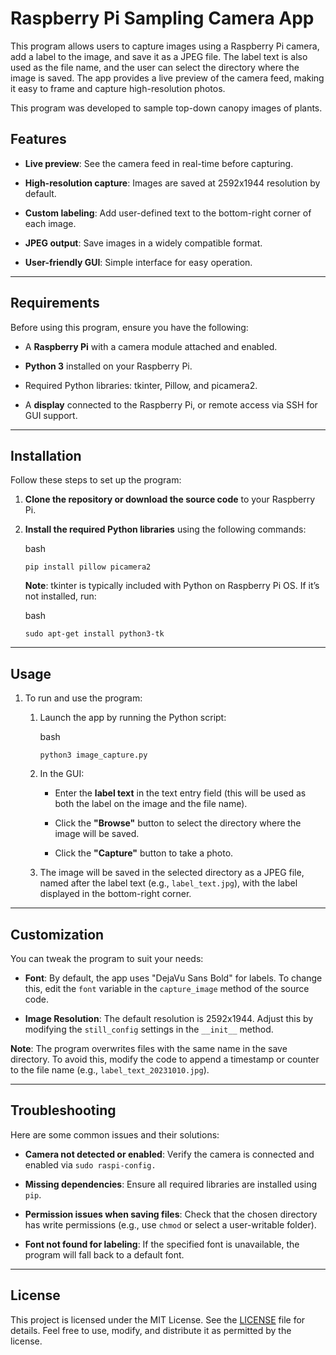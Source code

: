 # Raspberry Pi Sampling Camera App

This program allows users to capture images using a Raspberry Pi camera,
add a label to the image, and save it as a JPEG file. The label text is
also used as the file name, and the user can select the directory where
the image is saved. The app provides a live preview of the camera feed,
making it easy to frame and capture high-resolution photos.

This program was developed to sample top-down canopy images of plants.

## **Features**

-   **Live preview**: See the camera feed in real-time before capturing.

-   **High-resolution capture**: Images are saved at 2592x1944
    resolution by default.

-   **Custom labeling**: Add user-defined text to the bottom-right
    corner of each image.

-   **JPEG output**: Save images in a widely compatible format.

-   **User-friendly GUI**: Simple interface for easy operation.

------------------------------------------------------------------------

## Requirements

Before using this program, ensure you have the following:

-   A **Raspberry Pi** with a camera module attached and enabled.

-   **Python 3** installed on your Raspberry Pi.

-   Required Python libraries: tkinter, Pillow, and picamera2.

-   A **display** connected to the Raspberry Pi, or remote access via
    SSH for GUI support.

------------------------------------------------------------------------

## **Installation**

Follow these steps to set up the program:

1.  **Clone the repository or download the source code** to your
    Raspberry Pi.

2.  **Install the required Python libraries** using the following
    commands:

    bash

    ```         
    pip install pillow picamera2
    ```

    **Note**: tkinter is typically included with Python on Raspberry Pi
    OS. If it’s not installed, run:

    bash

    ```         
    sudo apt-get install python3-tk
    ```

------------------------------------------------------------------------

## Usage

1.  To run and use the program:

    1.  Launch the app by running the Python script:

        bash

        ```         
        python3 image_capture.py
        ```

    2.  In the GUI:

        -   Enter the **label text** in the text entry field (this will
            be used as both the label on the image and the file name).

        -   Click the **"Browse"** button to select the directory where
            the image will be saved.

        -   Click the **"Capture"** button to take a photo.

    3.  The image will be saved in the selected directory as a JPEG
        file, named after the label text (e.g., `label_text.jpg`), with
        the label displayed in the bottom-right corner.

------------------------------------------------------------------------

## **Customization**

You can tweak the program to suit your needs:

-   **Font**: By default, the app uses "DejaVu Sans Bold" for labels. To
    change this, edit the `font` variable in the `capture_image` method
    of the source code.

-   **Image Resolution**: The default resolution is 2592x1944. Adjust
    this by modifying the `still_config` settings in the `__init__`
    method.

**Note**: The program overwrites files with the same name in the save
directory. To avoid this, modify the code to append a timestamp or
counter to the file name (e.g., `label_text_20231010.jpg`).

------------------------------------------------------------------------

## **Troubleshooting**

Here are some common issues and their solutions:

-   **Camera not detected or enabled**: Verify the camera is connected
    and enabled via `sudo raspi-config.`

-   **Missing dependencies**: Ensure all required libraries are
    installed using `pip`.

-   **Permission issues when saving files**: Check that the chosen
    directory has write permissions (e.g., use `chmod` or select a
    user-writable folder).

-   **Font not found for labeling**: If the specified font is
    unavailable, the program will fall back to a default font.

------------------------------------------------------------------------

## License

This project is licensed under the MIT License. See the
[LICENSE](LICENSE) file for details. Feel free to use, modify, and
distribute it as permitted by the license.
